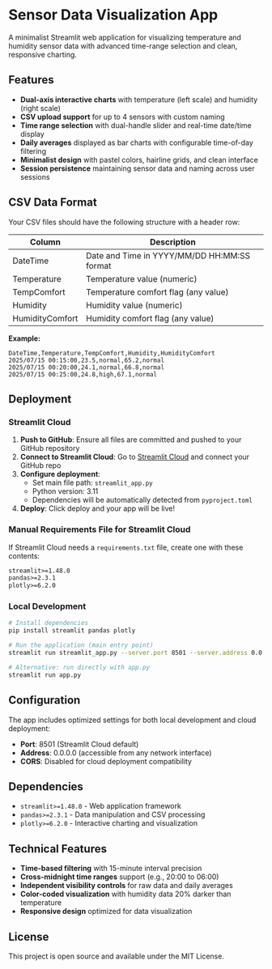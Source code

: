 # Sensor Data Visualization App

A minimalist Streamlit web application for visualizing temperature and humidity sensor data with advanced time-range selection and clean, responsive charting.

## Features

- **Dual-axis interactive charts** with temperature (left scale) and humidity (right scale)
- **CSV upload support** for up to 4 sensors with custom naming
- **Time range selection** with dual-handle slider and real-time date/time display
- **Daily averages** displayed as bar charts with configurable time-of-day filtering
- **Minimalist design** with pastel colors, hairline grids, and clean interface
- **Session persistence** maintaining sensor data and naming across user sessions

## CSV Data Format

Your CSV files should have the following structure with a header row:

| Column | Description |
|--------|-------------|
| DateTime | Date and Time in YYYY/MM/DD HH:MM:SS format |
| Temperature | Temperature value (numeric) |
| TempComfort | Temperature comfort flag (any value) |
| Humidity | Humidity value (numeric) |
| HumidityComfort | Humidity comfort flag (any value) |

**Example:**
```csv
DateTime,Temperature,TempComfort,Humidity,HumidityComfort
2025/07/15 00:15:00,23.5,normal,65.2,normal
2025/07/15 00:20:00,24.1,normal,66.8,normal
2025/07/15 00:25:00,24.8,high,67.1,normal
```

## Deployment

### Streamlit Cloud

1. **Push to GitHub**: Ensure all files are committed and pushed to your GitHub repository
2. **Connect to Streamlit Cloud**: Go to [Streamlit Cloud](https://streamlit.io/cloud) and connect your GitHub repo
3. **Configure deployment**: 
   - Set main file path: `streamlit_app.py`
   - Python version: 3.11
   - Dependencies will be automatically detected from `pyproject.toml`
4. **Deploy**: Click deploy and your app will be live!

### Manual Requirements File for Streamlit Cloud

If Streamlit Cloud needs a `requirements.txt` file, create one with these contents:
```txt
streamlit>=1.48.0
pandas>=2.3.1
plotly>=6.2.0
```

### Local Development

```bash
# Install dependencies
pip install streamlit pandas plotly

# Run the application (main entry point)
streamlit run streamlit_app.py --server.port 8501 --server.address 0.0.0.0

# Alternative: run directly with app.py
streamlit run app.py
```

## Configuration

The app includes optimized settings for both local development and cloud deployment:

- **Port**: 8501 (Streamlit Cloud default)
- **Address**: 0.0.0.0 (accessible from any network interface)
- **CORS**: Disabled for cloud deployment compatibility

## Dependencies

- `streamlit>=1.48.0` - Web application framework
- `pandas>=2.3.1` - Data manipulation and CSV processing
- `plotly>=6.2.0` - Interactive charting and visualization

## Technical Features

- **Time-based filtering** with 15-minute interval precision
- **Cross-midnight time ranges** support (e.g., 20:00 to 06:00)
- **Independent visibility controls** for raw data and daily averages
- **Color-coded visualization** with humidity data 20% darker than temperature
- **Responsive design** optimized for data visualization

## License

This project is open source and available under the MIT License.